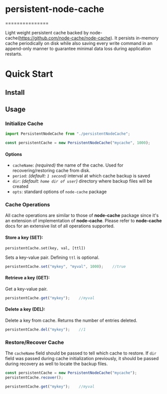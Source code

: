 # persistent-node-cache
===============

Light weight persistent cache backed by node-cache(https://github.com/node-cache/node-cache).
It persists in-memory cache periodically on disk while also saving every write command in an append-only manner
to guarantee minimal data loss during application restarts.

# Quick Start

## Install

## Usage

### Initialize Cache

```typescript
import PersistentNodeCache from "./persistentNodeCache";

const persistentCache = new PersistentNodeCache("mycache", 1000);
```

#### Options

 - `cacheName`: *(required)* the name of the cache. Used for recovering/restoring cache from disk.
 - `period`: *(default: `1 second`)* interval at which cache backup is saved
 - `dir`: *(default: `home dir of user`)* directory where backup files will be created
 - `opts`: standard options of `node-cache` package


### Cache Operations

All cache operations are similar to those of **node-cache** package since it's an extension of implementation of **node-cache**.
Please refer to **node-cache** docs for an extensive list of all operations supported.

#### Store a key (SET):

`persistentCache.set(key, val, [ttl])`

Sets a key-value pair. Defining `ttl` is optional.

```typescript
persistentCache.set("mykey", "myval", 1000);    //true
```

#### Retrieve a key (GET):

Get a key-value pair.

```typescript
persistentCache.get("mykey");    //myval
```

#### Delete a key (DEL):

Delete a key from cache. Returns the number of entries deleted.

```typescript
persistentCache.del("mykey");    //1
```

### Restore/Recover Cache

The `cacheName` field should be passed to tell which cache to restore. If `dir` field was passed during cache initialization
previously, it should be passed during recovery as well to locate the backup files.

```typescript
const persistentCache = new PersistentNodeCache("mycache");
persistentCache.recover();

persistentCache.get("mykey");    //myval
```